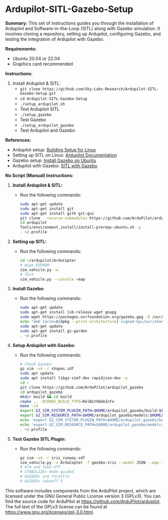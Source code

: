 # Ardupilot-SITL-Gazebo-Setup

**Summary:**
This set of instructions guides you through the installation of Ardupilot and Software-in-the-Loop (SITL) along with Gazebo simulation. It involves cloning a repository, setting up Ardupilot, configuring Gazebo, and testing the integration of Ardupilot with Gazebo.

**Requirements:**

- Ubuntu 20.04 or 22.04
- Graphics card recommended

**Instructions:**
1. Install Ardupilot & SITL:
   - `git clone https://github.com/Sky-Labs-Research/Ardupilot-SITL-Gazebo-Setup.git`
   - `cd Ardupilot-SITL-Gazebo-Setup` 
   - `./setup_ardupilot.sh`
   - Test Ardupilot SITL
   - 	`./setup_gazebo`
   - Test Gazebo
   - 	`./setup_ardupilot_gazebo`
   - Test Ardupilot and Gazebo

**References:**
- Ardupilot setup: [Building Setup for Linux](https://ardupilot.org/dev/docs/building-setup-linux.html#building-setup-linux)
- Setting up SITL on Linux: [Ardupilot Documentation](https://ardupilot.org/dev/docs/setting-up-sitl-on-linux.html#setting-up-sitl-on-linux)
- Gazebo setup: [Install Gazebo on Ubuntu](https://gazebosim.org/docs/garden/install_ubuntu)
- Ardupilot with Gazebo: [SITL with Gazebo](https://ardupilot.org/dev/docs/sitl-with-gazebo.html)

**No Script (Manual) Instructions:**

1. **Install Ardupilot & SITL:**
   - Run the following commands:
     ```bash
     sudo apt-get update
     sudo apt-get install git
     sudo apt-get install gitk git-gui
     git clone --recurse-submodules https://github.com/ArduPilot/ardupilot.git
     cd ardupilot
     Tools/environment_install/install-prereqs-ubuntu.sh -y
     . ~/.profile
     ```

2. **Setting up SITL:**
   - Run the following commands:
     ```bash
     cd ~/ardupilot/ArduCopter
     # Wipe EEPROM
     sim_vehicle.py -w
     # Test
     sim_vehicle.py --console –map
     ```

3. **Install Gazebo:**
   - Run the following commands:
     ```bash
     sudo apt-get update
     sudo apt-get install lsb-release wget gnupg
     sudo wget https://packages.osrfoundation.org/gazebo.gpg -O /usr/share/keyrings/pkgs-osrf-archive-keyring.gpg
     echo "deb [arch=$(dpkg --print-architecture) signed-by=/usr/share/keyrings/pkgs-osrf-archive-keyring.gpg] http://packages.osrfoundation.org/gazebo/ubuntu-stable $(lsb_release -cs) main" | sudo tee /etc/apt/sources.list.d/gazebo-stable.list > /dev/null
     sudo apt-get update
     sudo apt-get install gz-garden
     . ~/.profile
     ```

4. **Setup Ardupilot with Gazebo:**
   - Run the following commands:
     ```bash
     # Check Gazebo
     gz sim -v4 -r shapes.sdf
     sudo apt update
     sudo apt install libgz-sim7-dev rapidjson-dev -y
     cd ~
     git clone https://github.com/ArduPilot/ardupilot_gazebo
     cd ardupilot_gazebo
     mkdir build && cd build
     cmake .. -DCMAKE_BUILD_TYPE=RelWithDebInfo
     make -j4
     export GZ_SIM_SYSTEM_PLUGIN_PATH=$HOME/ardupilot_gazebo/build:$GZ_SIM_SYSTEM_PLUGIN_PATH
     export GZ_SIM_RESOURCE_PATH=$HOME/ardupilot_gazebo/models:$HOME/ardupilot_gazebo/worlds:$GZ_SIM_RESOURCE_PATH
     echo 'export GZ_SIM_SYSTEM_PLUGIN_PATH=$HOME/ardupilot_gazebo/build:${GZ_SIM_SYSTEM_PLUGIN_PATH}' >> ~/.bashrc
     echo 'export GZ_SIM_RESOURCE_PATH=$HOME/ardupilot_gazebo/models:$HOME/ardupilot_gazebo/worlds:${GZ_SIM_RESOURCE_PATH}' >> ~/.bashrc
     . ~/.profile
     ```

5. **Test Gazebo SITL Plugin:**
   - Run the following commands:
     ```bash
     gz sim -v4 -r iris_runway.sdf
     sim_vehicle.py -v ArduCopter -f gazebo-iris --model JSON --map --console
     # Arm and Take off
     # STABILIZE> mode guided
     # GUIDED> arm throttle
     # GUIDED> takeoff 5
     ```



This software includes components from the ArduPilot project, which are licensed under the GNU General Public License version 3 (GPLv3). You can find the source code for ArduPilot at https://github.com/ArduPilot/ardupilot. The full text of the GPLv3 license can be found at https://www.gnu.org/licenses/gpl-3.0.html.
